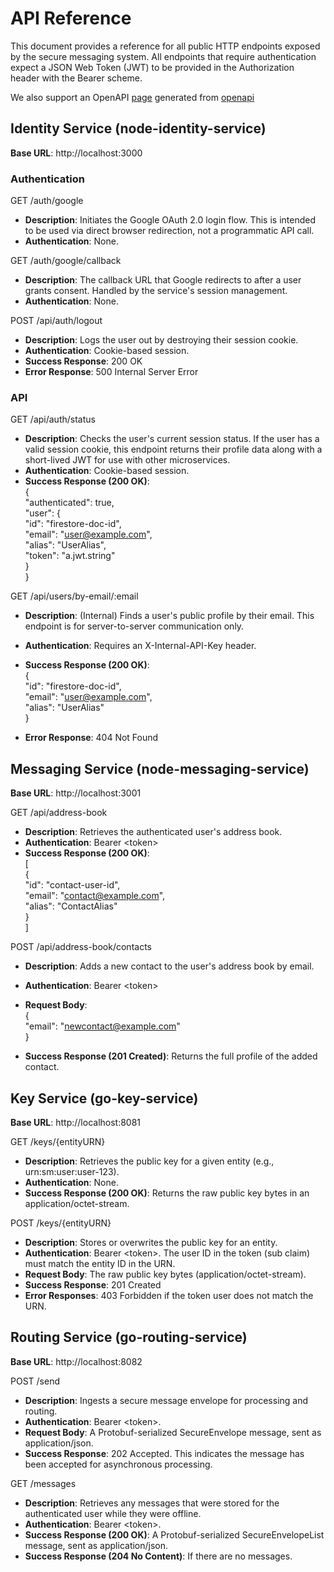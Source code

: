 # **API Reference**

This document provides a reference for all public HTTP endpoints exposed by the secure messaging system. All endpoints that require authentication expect a JSON Web Token (JWT) to be provided in the Authorization header with the Bearer scheme.

We also support an OpenAPI [page](index.html) generated from [openapi](openapi.yaml)

## **Identity Service (node-identity-service)**

**Base URL**: http://localhost:3000

### **Authentication**

GET /auth/google

* **Description**: Initiates the Google OAuth 2.0 login flow. This is intended to be used via direct browser redirection, not a programmatic API call.
* **Authentication**: None.

GET /auth/google/callback

* **Description**: The callback URL that Google redirects to after a user grants consent. Handled by the service's session management.
* **Authentication**: None.

POST /api/auth/logout

* **Description**: Logs the user out by destroying their session cookie.
* **Authentication**: Cookie-based session.
* **Success Response**: 200 OK
* **Error Response**: 500 Internal Server Error

### **API**

GET /api/auth/status

* **Description**: Checks the user's current session status. If the user has a valid session cookie, this endpoint returns their profile data along with a short-lived JWT for use with other microservices.
* **Authentication**: Cookie-based session.
* **Success Response (200 OK)**:  
  {  
  "authenticated": true,  
  "user": {  
  "id": "firestore-doc-id",  
  "email": "user@example.com",  
  "alias": "UserAlias",  
  "token": "a.jwt.string"  
  }  
  }

GET /api/users/by-email/:email

* **Description**: (Internal) Finds a user's public profile by their email. This endpoint is for server-to-server communication only.
* **Authentication**: Requires an X-Internal-API-Key header.
* **Success Response (200 OK)**:  
  {  
  "id": "firestore-doc-id",  
  "email": "user@example.com",  
  "alias": "UserAlias"  
  }

* **Error Response**: 404 Not Found

## **Messaging Service (node-messaging-service)**

**Base URL**: http://localhost:3001

GET /api/address-book

* **Description**: Retrieves the authenticated user's address book.
* **Authentication**: Bearer \<token\>
* **Success Response (200 OK)**:  
  \[  
  {  
  "id": "contact-user-id",  
  "email": "contact@example.com",  
  "alias": "ContactAlias"  
  }  
  \]

POST /api/address-book/contacts

* **Description**: Adds a new contact to the user's address book by email.
* **Authentication**: Bearer \<token\>
* **Request Body**:  
  {  
  "email": "newcontact@example.com"  
  }

* **Success Response (201 Created)**: Returns the full profile of the added contact.

## **Key Service (go-key-service)**

**Base URL**: http://localhost:8081

GET /keys/{entityURN}

* **Description**: Retrieves the public key for a given entity (e.g., urn:sm:user:user-123).
* **Authentication**: None.
* **Success Response (200 OK)**: Returns the raw public key bytes in an application/octet-stream.

POST /keys/{entityURN}

* **Description**: Stores or overwrites the public key for an entity.
* **Authentication**: Bearer \<token\>. The user ID in the token (sub claim) must match the entity ID in the URN.
* **Request Body**: The raw public key bytes (application/octet-stream).
* **Success Response**: 201 Created
* **Error Responses**: 403 Forbidden if the token user does not match the URN.

## **Routing Service (go-routing-service)**

**Base URL**: http://localhost:8082

POST /send

* **Description**: Ingests a secure message envelope for processing and routing.
* **Authentication**: Bearer \<token\>.
* **Request Body**: A Protobuf-serialized SecureEnvelope message, sent as application/json.
* **Success Response**: 202 Accepted. This indicates the message has been accepted for asynchronous processing.

GET /messages

* **Description**: Retrieves any messages that were stored for the authenticated user while they were offline.
* **Authentication**: Bearer \<token\>.
* **Success Response (200 OK)**: A Protobuf-serialized SecureEnvelopeList message, sent as application/json.
* **Success Response (204 No Content)**: If there are no messages.
